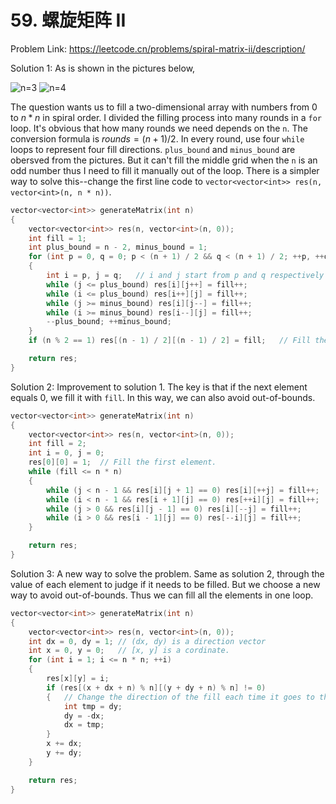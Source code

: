 # 59. 螺旋矩阵 II
Problem Link: https://leetcode.cn/problems/spiral-matrix-ii/description/

Solution 1: As is shown in the pictures below,

![n=3](https://github.com/user-attachments/assets/ccee6a5e-2eeb-4f3a-976b-d04739108082) ![n=4](https://github.com/user-attachments/assets/de900f95-9cec-4b81-97b1-3de49b92ee7d)

The question wants us to fill a two-dimensional array with numbers from 0 to $n * n$ in spiral order. I divided the filling process into many rounds in a `for` loop. It's obvious that how many rounds we need depends on the `n`. The conversion formula is $rounds = (n + 1) / 2$. In every round, use four `while` loops to represent four fill directions. `plus_bound` and `minus_bound` are obersved from the pictures. But it can't fill the middle grid when the `n` is an odd number thus I need to fill it manually out of the loop. There is a simpler way to solve this--change the first line code to `vector<vector<int>> res(n, vector<int>(n, n * n))`.
```cpp
vector<vector<int>> generateMatrix(int n)
{
    vector<vector<int>> res(n, vector<int>(n, 0));
    int fill = 1;
    int plus_bound = n - 2, minus_bound = 1;
    for (int p = 0, q = 0; p < (n + 1) / 2 && q < (n + 1) / 2; ++p, ++q)
    {
        int i = p, j = q;   // i and j start from p and q respectively every round.
        while (j <= plus_bound) res[i][j++] = fill++;
        while (i <= plus_bound) res[i++][j] = fill++;
        while (j >= minus_bound) res[i][j--] = fill++;
        while (i >= minus_bound) res[i--][j] = fill++;
        --plus_bound; ++minus_bound;
    }
    if (n % 2 == 1) res[(n - 1) / 2][(n - 1) / 2] = fill;   // Fill the middle element.

    return res;
}
```

Solution 2: Improvement to solution 1. The key is that if the next element equals 0, we fill it with `fill`. In this way, we can also avoid out-of-bounds.
```cpp
vector<vector<int>> generateMatrix(int n)
{
    vector<vector<int>> res(n, vector<int>(n, 0));
    int fill = 2;
    int i = 0, j = 0;
    res[0][0] = 1;  // Fill the first element.
    while (fill <= n * n)
    {
        while (j < n - 1 && res[i][j + 1] == 0) res[i][++j] = fill++;
        while (i < n - 1 && res[i + 1][j] == 0) res[++i][j] = fill++;
        while (j > 0 && res[i][j - 1] == 0) res[i][--j] = fill++;
        while (i > 0 && res[i - 1][j] == 0) res[--i][j] = fill++;
    }

    return res;
}
```

Solution 3: A new way to solve the problem. Same as solution 2, through the value of each element to judge if it needs to be filled. But we choose a new way to avoid out-of-bounds. Thus we can fill all the elements in one loop.
```cpp
vector<vector<int>> generateMatrix(int n)
{
    vector<vector<int>> res(n, vector<int>(n, 0));
    int dx = 0, dy = 1; // (dx, dy) is a direction vector
    int x = 0, y = 0;   // [x, y] is a cordinate.
    for (int i = 1; i <= n * n; ++i)
    {
        res[x][y] = i;
        if (res[(x + dx + n) % n][(y + dy + n) % n] != 0)
        {   // Change the direction of the fill each time it goes to the boundary.
		    int tmp = dy;
            dy = -dx;
            dx = tmp;
        }
        x += dx;
        y += dy;
    }

    return res;
}
```

